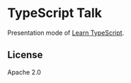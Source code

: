 # TypeScript Talk

Presentation mode of [Learn TypeScript](https://github.com/TypeStrong/learn-typescript).

## License

Apache 2.0
